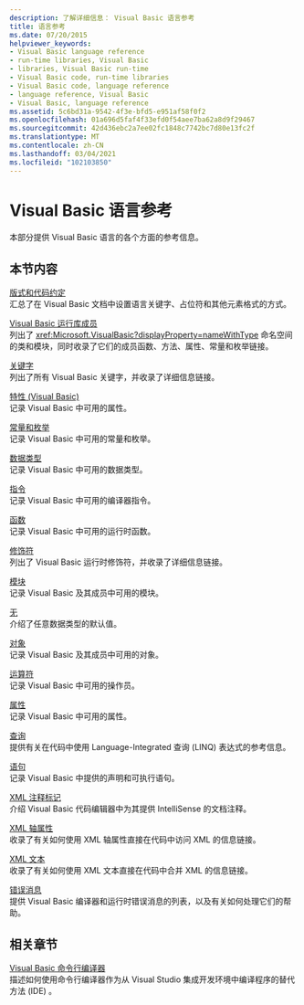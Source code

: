 ```yaml
---
description: 了解详细信息： Visual Basic 语言参考
title: 语言参考
ms.date: 07/20/2015
helpviewer_keywords:
- Visual Basic language reference
- run-time libraries, Visual Basic
- libraries, Visual Basic run-time
- Visual Basic code, run-time libraries
- Visual Basic code, language reference
- language reference, Visual Basic
- Visual Basic, language reference
ms.assetid: 5c6bd31a-9542-4f3e-bfd5-e951af58f0f2
ms.openlocfilehash: 01a696d5faf4f33efd0f54aee7ba62a8d9f29467
ms.sourcegitcommit: 42d436ebc2a7ee02fc1848c7742bc7d80e13fc2f
ms.translationtype: MT
ms.contentlocale: zh-CN
ms.lasthandoff: 03/04/2021
ms.locfileid: "102103850"
---
```

# <a name="visual-basic-language-reference"></a>Visual Basic 语言参考

本部分提供 Visual Basic 语言的各个方面的参考信息。  
  
## <a name="in-this-section"></a>本节内容  

 [版式和代码约定](typographic-and-code-conventions.md)  
 汇总了在 Visual Basic 文档中设置语言关键字、占位符和其他元素格式的方式。  
  
 [Visual Basic 运行库成员](runtime-library-members.md)  
 列出了 <xref:Microsoft.VisualBasic?displayProperty=nameWithType> 命名空间的类和模块，同时收录了它们的成员函数、方法、属性、常量和枚举链接。  
  
 [关键字](keywords/index.md)  
 列出了所有 Visual Basic 关键字，并收录了详细信息链接。  
  
 [特性 (Visual Basic)](attributes.md)  
 记录 Visual Basic 中可用的属性。  
  
 [常量和枚举](constants-and-enumerations.md)  
 记录 Visual Basic 中可用的常量和枚举。  
  
 [数据类型](data-types/index.md)  
 记录 Visual Basic 中可用的数据类型。  
  
 [指令](./directives/disable-enable.md)  
 记录 Visual Basic 中可用的编译器指令。  
  
 [函数](functions/index.md)  
 记录 Visual Basic 中可用的运行时函数。  
  
 [修饰符](modifiers/index.md)  
 列出了 Visual Basic 运行时修饰符，并收录了详细信息链接。  
  
 [模块](modules.md)  
 记录 Visual Basic 及其成员中可用的模块。  
  
 [无](nothing.md)  
 介绍了任意数据类型的默认值。  
  
 [对象](objects/index.md)  
 记录 Visual Basic 及其成员中可用的对象。  
  
 [运算符](operators/index.md)  
 记录 Visual Basic 中可用的操作员。  
  
 [属性](properties.md)  
 记录 Visual Basic 中可用的属性。  
  
 [查询](queries/index.md)  
 提供有关在代码中使用 Language-Integrated 查询 (LINQ) 表达式的参考信息。  
  
 [语句](statements/index.md)  
 记录 Visual Basic 中提供的声明和可执行语句。  
  
 [XML 注释标记](xmldoc/index.md)  
 介绍 Visual Basic 代码编辑器中为其提供 IntelliSense 的文档注释。  
  
 [XML 轴属性](xml-axis/index.md)  
 收录了有关如何使用 XML 轴属性直接在代码中访问 XML 的信息链接。  
  
 [XML 文本](xml-literals/index.md)  
 收录了有关如何使用 XML 文本直接在代码中合并 XML 的信息链接。  
  
 [错误消息](error-messages/index.md)  
 提供 Visual Basic 编译器和运行时错误消息的列表，以及有关如何处理它们的帮助。  
  
## <a name="related-sections"></a>相关章节  

 [Visual Basic 命令行编译器](../reference/command-line-compiler/index.md)  
 描述如何使用命令行编译器作为从 Visual Studio 集成开发环境中编译程序的替代方法 (IDE) 。
